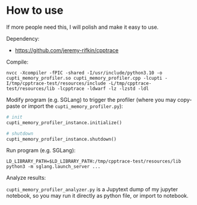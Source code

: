 # How to use

If more people need this, I will polish and make it easy to use.

Dependency:

* https://github.com/jeremy-rifkin/cpptrace

Compile:

```shell
nvcc -Xcompiler -fPIC -shared -I/usr/include/python3.10 -o cupti_memory_profiler.so cupti_memory_profiler.cpp -lcupti -I/tmp/cpptrace-test/resources/include -L/tmp/cpptrace-test/resources/lib -lcpptrace -ldwarf -lz -lzstd -ldl
```

Modify program (e.g. SGLang) to trigger the profiler (where you may copy-paste or import the `cupti_memory_profiler.py`):

```python
# init
cupti_memory_profiler_instance.initialize()

# shutdown
cupti_memory_profiler_instance.shutdown()
```

Run program (e.g. SGLang):

```shell
LD_LIBRARY_PATH=$LD_LIBRARY_PATH:/tmp/cpptrace-test/resources/lib python3 -m sglang.launch_server ...
```

Analyze results:

`cupti_memory_profiler_analyzer.py` is a Jupytext dump of my jupyter notebook, so you may run it directly as python file, or import to notebook.
